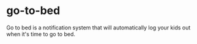 go-to-bed
=========

Go to bed is a notification system that will automatically log your kids out when it's time to go to bed.
